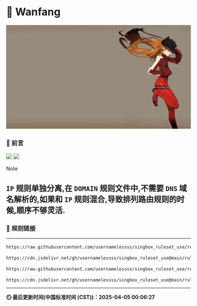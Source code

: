 
# 🧸 Wanfang
![](https://raw.githubusercontent.com/usernamelessss/picture-bed/main/images/202504042256831.jpg)
### 📣 前言
![](https://shields.io/badge/-移除重复规则-ff69b4) ![](https://shields.io/badge/-IP&nbsp;规则单独存放不与&nbsp;DOMAIN&nbsp;等混合-green)
> [!NOTE]
**`IP` 规则单独分离,在 `DOMAIN` 规则文件中,不需要 `DNS` 域名解析的,如果和 `IP` 规则混合,导致排列路由规则的时候,顺序不够灵活.**
---

###  🔗 规则链接
---

```url
https://raw.githubusercontent.com/usernamelessss/singbox_ruleset_use/refs/heads/main/rule/Wanfang/Wanfang_No_IP.json
```

```url
https://cdn.jsdelivr.net/gh/usernamelessss/singbox_ruleset_use@main/rule/Wanfang/Wanfang_No_IP.json
```

```url
https://raw.githubusercontent.com/usernamelessss/singbox_ruleset_use/refs/heads/main/rule/Wanfang/Wanfang_No_IP.srs
```

```url
https://cdn.jsdelivr.net/gh/usernamelessss/singbox_ruleset_use@main/rule/Wanfang/Wanfang_No_IP.srs
```

---
**⏲️ 最后更新时间(中国标准时间 (CST))：2025-04-05 00:06:27**